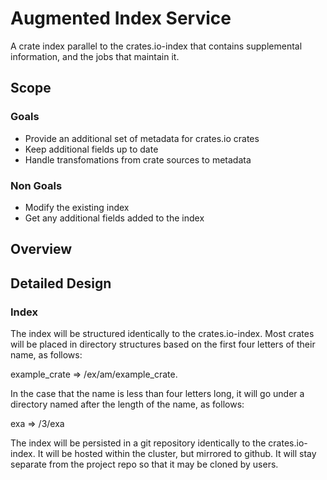 # Augmented Index Service

A crate index parallel to the crates.io-index that contains supplemental information, and the jobs
that maintain it.

## Scope



### Goals
- Provide an additional set of metadata for crates.io crates
- Keep additional fields up to date
- Handle transfomations from crate sources to metadata

### Non Goals
- Modify the existing index
- Get any additional fields added to the index

## Overview

## Detailed Design

### Index
The index will be structured identically to the crates.io-index. Most crates will be placed in
directory structures based on the first four letters of their name, as follows:

example_crate => /ex/am/example_crate.

In the case that the name is less than four letters long, it will go under a directory named
after the length of the name, as follows:

exa => /3/exa

The index will be persisted in a git repository identically to the crates.io-index. It will be
hosted within the cluster, but mirrored to github. It will stay separate from the project repo
so that it may be cloned by users.

